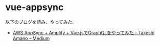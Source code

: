 # vue-appsync

以下のブログを読み、やってみた。

* [AWS AppSync \+ Amplify \+ Vue\.jsでGraphQLをやってみた – Takeshi Amano – Medium](https://medium.com/@takeshiamano/aws-appsync-amplify-vuejs%E3%81%A7graphql%E3%82%92%E3%82%84%E3%81%A3%E3%81%A6%E3%81%BF%E3%81%9F-eb91ba02d6cd)


